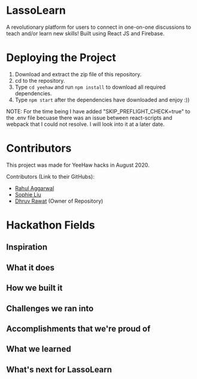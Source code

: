 # LassoLearn

A revolutionary platform for users to connect in one-on-one discussions to teach and/or learn new skills! Built using React JS and Firebase.

# Deploying the Project

1. Download and extract the zip file of this repository.
2. cd to the repository.
3. Type `cd yeehaw` and run `npm install` to download all required dependencies. 
4. Type `npm start` after the dependencies have downloaded and enjoy :))

NOTE: For the time being I have added "SKIP_PREFLIGHT_CHECK=true" to the .env file becuase there was an issue between react-scripts and webpack that I could not resolve. I will look into it at a later date.

# Contributors

This project was made for YeeHaw hacks in August 2020. 

Contributors (Link to their GitHubs):
- [Rahul Aggarwal](https://github.com/RahulAggarwal1016)
- [Sophie Liu](https://github.com/midnightingale)
- [Dhruv Rawat](https://github.com/Pop0097) (Owner of Repository)

# Hackathon Fields

## Inspiration

## What it does

## How we built it

## Challenges we ran into

## Accomplishments that we're proud of

## What we learned

## What's next for LassoLearn



